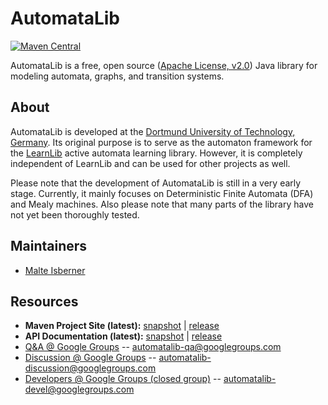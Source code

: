 AutomataLib
===========
[![Maven Central](https://maven-badges.herokuapp.com/maven-central/net.automatalib/automata-parent/badge.svg)](https://maven-badges.herokuapp.com/maven-central/net.automatalib/automata-parent)

AutomataLib is a free, open source ([Apache License, v2.0][1]) Java library for modeling automata, graphs, and transition systems.

About
-----
AutomataLib is developed at the [Dortmund University of Technology, Germany][2]. Its original purpose is to serve as the automaton framework for the [LearnLib][3]
active automata learning library. However, it is completely independent of LearnLib and can be used for other projects as well.

Please note that the development of AutomataLib is still in a very early stage. Currently, it mainly focuses on Deterministic Finite Automata (DFA) and Mealy machines. Also please note that many parts of the library have not yet been thoroughly tested.

Maintainers
-----------
* [Malte Isberner][4]

Resources
---------
* **Maven Project Site (latest):** [snapshot](http://misberner.github.io/automatalib/maven-site/latest-snapshot/) | [release](http://misberner.github.io/automatalib/maven-site/latest-release/)
* **API Documentation (latest):** [snapshot](http://misberner.github.io/automatalib/maven-site/latest-snapshot/apidocs/) | [release](http://misberner.github.io/automatalib/maven-site/latest-release/apidocs/)
* [Q&A @ Google Groups][7] -- [automatalib-qa@googlegroups.com][8]
* [Discussion @ Google Groups][9] -- [automatalib-discussion@googlegroups.com][10] 
* [Developers @ Google Groups (closed group)][11] -- [automatalib-devel@googlegroups.com][12]

[1]: http://www.apache.org/licenses/LICENSE-2.0
[2]: http://www.cs.tu-dortmund.de
[3]: http://www.learnlib.de
[4]: https://github.com/misberner
[7]: https://groups.google.com/forum/?fromgroups#!forum/automatalib-qa
[8]: mailto:automatalib-qa@googlegroups.com
[9]: https://groups.google.com/forum/?fromgroups#!forum/automatalib-discussion
[10]: mailto:automatalib-discussion@googlegroups.com
[11]: https://groups.google.com/forum/?fromgroups#!forum/automatalib-devel
[12]: mailto:automatalib-devel@googlegroups.com
